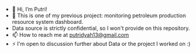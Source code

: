 - 👋 Hi, I’m Putri!
- 💞️ This is one of my previous project: monitoring petroleum production resource system dashboard.
- Data source is strictly confidential, so I won't provide on this repository.
- 📫 How to reach me at putridyah13@gmail.com
- ⚡  I'm open to discussion further about Data or the project I worked on :) 
